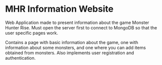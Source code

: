 # MHR Information Website

Web Application made to present information about the game Monster Hunter Rise.
Must open the server first to connect to MongoDB so that the user specific pages work.

Contains a page with basic information about the game, one with information about some monsters, and one where you can add items obtained from monsters. Also implements user registration and authentication.
